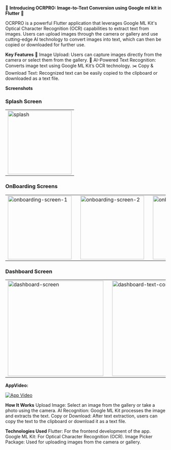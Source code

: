 🚀 **Introducing OCRPRO: Image-to-Text Conversion using Google ml kit in Flutter** 🚀

OCRPRO is a powerful Flutter application that leverages Google ML Kit's Optical Character Recognition (OCR) capabilities to extract text from images. Users can upload images through the camera or gallery and use cutting-edge AI technology to convert images into text, which can then be copied or downloaded for further use.

**Key Features**
📸 Image Upload: Users can capture images directly from the camera or select them from the gallery.
🧠 AI-Powered Text Recognition: Converts image text using Google ML Kit’s OCR technology.
✂️ Copy & Download Text: Recognized text can be easily copied to the clipboard or downloaded as a text file.

**Screenshots**


### Splash Screen
<table>
  <tr>
    <td>
      <img src="https://github.com/user-attachments/assets/5277ce4a-bc2a-4cfc-a2db-5d5e7bc29b49" alt="splash" width="200" />
    </td>
  </tr>
</table>

### OnBoarding Screens
<table>
  <tr>
    <td>
      <img src="https://github.com/user-attachments/assets/feb0594a-d514-4044-90be-68ab42b4c812" alt="onboarding-screen-1" width="200"/>
    </td>
    <td style="padding-left: 20px;">
      <img src="https://github.com/user-attachments/assets/15f60b79-927b-4d78-bef8-733effb70329" alt="onboarding-screen-2" width="200"/>
    </td>
      <td style="padding-left: 20px;">
      <img src="https://github.com/user-attachments/assets/aba01e12-fd5a-4146-8127-7e40653bb6e8" alt="onboarding-screen-3" width="200"/>
    </td>
  </tr>
</table>

### Dashboard Screen
<table>
  <tr>
    <td>
      <img src="https://github.com/user-attachments/assets/adbc8e5d-99aa-4237-871d-789a9636e459" alt="dashboard-screen" width="300"/>
    </td>
    <td style="padding-left: 20px;">
      <img src="https://github.com/user-attachments/assets/069f6eb3-3a54-4125-ba89-7b78b48203b1" alt="dashboard-text-conversion-screen" width="300"/>
    </td>
  </tr>
</table>

**AppVideo:**

[![App Video](https://github.com/user-attachments/assets/c0657f36-4945-4047-9b71-17346cd4f3ed)](https://github.com/user-attachments/assets/c0657f36-4945-4047-9b71-17346cd4f3ed)

**How It Works**
Upload Image: Select an image from the gallery or take a photo using the camera.
AI Recognition: Google ML Kit processes the image and extracts the text.
Copy or Download: After text extraction, users can copy the text to the clipboard or download it as a text file.

**Technologies Used**
Flutter: For the frontend development of the app.
Google ML Kit: For Optical Character Recognition (OCR).
Image Picker Package: Used for uploading images from the camera or gallery.
